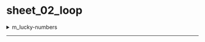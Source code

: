 # sheet_02_loop

<details>
<summary>m_lucky-numbers</summary>

🔗 [Problem Link](https://codeforces.com/group/MWSDmqGsZm/contest/219432/problem/M)

##  Problem Summary
Print all lucky numbers between A and B inclusive separated by a space. If there is no lucky number print -1. **Lucky Numbers** are `4, 7, 47, 74, 477, 744`.

##  Approach
- Get input `N1, N2`.
- Run loop from `N1` to `N2`.
- Store the numbers in temp and check ech digits if its `4` or `7` 
- If the temp is `0` then the digits of the num were lucky.
- If not print `-1`

</details>

---